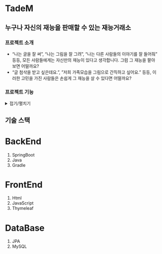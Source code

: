 # TadeM
## 누구나 자신의 재능을 판매할 수 있는 재능거래소

### 프로젝트 소개 
- “나는 글을 잘 써”, “나는 그림을 잘 그려”, “나는 다른 사람들의 이야기를 잘 들어줘” 등등, 모든 사람들에게는 자신만의 재능이 있다고 생각합니다. 그럼 그 재능을 팔아보면 어떨까요?
- “글 첨삭을 받고 싶은데요.”, ”저희 가족모습을 그림으로 간직하고 싶어요.” 등등, 이러한 고민을 가진 사람들은 손쉽게 그 재능을 살 수 있다면 어떨까요?

### 프로젝트 기능 

<details>
<summary>접기/펼치기</summary>

## 공통
## 1. **회원가입과 로그인**

- 사용자는 회원가입을 할 수 있습니다.
    
    -  회원가입시, **‘이메일 ‘, ‘이름’, ‘비밀번호’, ‘전화번호’를 필수로 입력**해야 하며,
    
          **‘개인정보수집동의’, ‘개인정보 수집동의’ 부분을 필수로 체크**해야 합니다.
    
         ‘결제메일 전송 수신동의’는 선택 사항입니다.(구매자만)
    
    - 회원가입시 **이미 회원가입 된 이메일로** 회원가입을 시도하면 에러를 발생시킵니다.
    
- 구매자/판매자는 회원가입의 정보를 이용하여 로그인을 할 수 있습니다.

     - 로그인을 하기 위해서는 **등록된 이메일로 보내진 메일을 확인하여 계정을 활성화** 해야 합니다.

     - **계정 활성화가 되지 않았다면**, 로그인 시 에러가 발생합니다.

     - 로그인 시 **회원가입한적 없는 이메일을 이용하여 로그인을 시도**하면 에러가 발생합니다.

     - 로그인 시 **이메일과 비밀번호가 일치하지 않는다면** 에러가 발생합니다.

---

## 2. 회원탈퇴

- 사용자는 **‘마이페이지’ - ‘회원정보’ - ‘회원탈퇴’를 누르고 비밀번호를 입력**하면 회원탈퇴를 할 수 있습니다.

    - **회원탈퇴 처리된 회원이 다시 해당 정보로 로그인 시도시**, 에러가 발생합니다.

---

## 3. 구매자 / 판매자 거래진행

- 판매자가 올려놓은 상품을 구매자가 거래하게 되면 **1차적으로 해당 제품 가격에 맞는 금액이**

 **구매자 → 관리자에게 입금**됩니다. 이후 거래가 정상적으로 종료되고 구매자가 

‘마이페이지’ -  ‘거래내역 ’에서 ‘거래완료’를 클릭하면 **2차적으로 관리자 → 판매자에게** 

**금액이 입금**됩니다.(이 과정에서 일부 수수료가 발생합니다.)

- 거래내역에는 구매자에게는 ‘거래 신청중’ - ‘거래 진행중’ - ‘거래 완료’ 순으로

      판매자에게는 ‘거래 진행중’ - ‘거래 완료’ 순으로 진행순서가 표시됩니다.

---

## 4. 구매자 / 판매자 1 : 1대화

- 구매자가 상품페이지에 들어가, 우측 하단 **‘판매자와의 1 : 1채팅’ 버튼**을 누르면 구매자 / 판매자 채팅이 시작됩니다.

- 채팅 내용은 **‘마이페이지’ - ‘메세지함’** 을 확인하면 됩니다.
    
    # 구매자

## 1. 구매자 상품구매(의뢰)

- 구매자는 카테고리 - 해당 제품 페이지로 들어가 오른쪽 하단 ‘구매/의뢰’ 버튼을 눌러

      해당 상품을 구매할 수 있습니다.

    - 이미 구매한 상품은, **‘의뢰 진행중’ 상태에서 재신청 할 시** 에러가 발생합니다.

---

## 2. 구매자 의뢰게시판 글 작성 / 목록확인

- 구매자는 메인 페이지 ‘의뢰게시판’ - ‘글 작성’ 을 눌러 글을 쓸 수 있습니다.

      (의뢰를 신청 할 수 있습니다.)

    - 의뢰게시판 글 작성 시, **‘의뢰 제목’, ‘의뢰 내용’, ‘원하는 비용’, ‘원하는 기간’을 필수로 작성**해야        

      합니다.

- 구매자는 **‘마이페이지’ - ‘의뢰게시판 목록 확인’** 을 클릭해 올렸던 글을 확인할 수 있습니다.

---

## 3. 구매자 찜 하기 / 찜 목록 확인

- 구매자는 제품 페이지 오른쪽 하단 ‘찜하기’를 눌러 해당 제품을 찜 할 수 있습니다.

    - 한번 더 ‘찜하기’를 누르면 ‘찜하기’가 취소됩니다.

- 구매자는 **‘마이페이지’ - ‘찜 목록’ 에서** 자신이 찜한 제품의 목록들을 볼 수 있습니다.

---

## 4. 구매자 리뷰쓰기 / 내가 쓴 리뷰보기

- 구매자는 자신이 구매했던 제품에 한 해 리뷰를 작성할 수 있습니다.

   - **구매하지 않았던 제품에 ‘리뷰하기’를 클릭**하면, 에러가 발생합니다.

- 구매자는 **‘마이페이지’ - ‘내가 쓴 리뷰보기’ 에서** 자신이 썼던 리뷰들을 볼 수 있습니다.

# 판매자

## 1. 판매자 상품등록

- 판매자는 메인 페이지 우 상단 ‘상품등록’ 을 누르면 상품을 등록할 수 있습니다.

     - 상품 판매 시, **‘제품 이름’, ‘제품 설명’, ‘제품 가격’, ‘걸리는 기간’을 필수로 작성**해야 합니다.

---

## 2. 판매자 제품광고 신청

- 판매자는 자신의 제품을 일정 기간동안 메인 페이지에 ‘배너’ 형식으로 홍보 할 수 있습니다.

    - 자신의 제품 중 **‘1개’만** 가능합니다.

    - 홍보 신청 시, 일정 비용이 청구됩니다.

# 관리자

## 1. 관리자 기능

- 관리자는 **‘회원관리**’를 통해 회원의 ‘이메일’, ‘이름’, ‘비밀번호’, ‘전화번호’, ‘가입일’,

      ‘메일인증여부’, ‘회원상태’, ‘개인정보수집동의’, ‘ 개인정보 3자 제공동의’, ‘결제메일 전송 수신

      동의를 확인할 수 있습니다.

- 관리자는 **‘배너관리’**를 통해 판매자의 제품을 메인페이지에 홍보 해 줄 수 있습니다.

- 관리자는 **‘카테고리관리’**를 통해 카테고리를 관리할 수 있습니다.

- 관리자는 **‘공지사항관리’**를 통해 공지사항을 관리할 수 있습니다.

- 관리자는 **‘Q&A서비스 관리’**를 통해 Q&A서비스를 관리할 수 있습니다.
    
</details>
    
## 기술 스택
# BackEnd

1. SpringBoot
2. Java
3. Gradle

# FrontEnd
1. Html
2. JavaScript
3. Thymeleaf

# DataBase
1. JPA
2. MySQL
